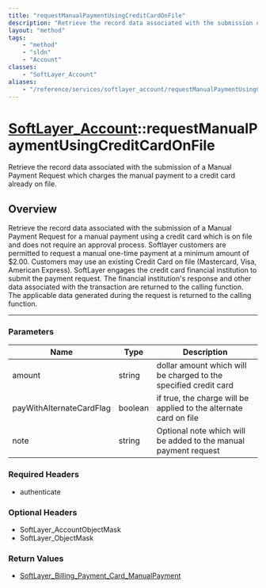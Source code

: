 ```yaml
---
title: "requestManualPaymentUsingCreditCardOnFile"
description: "Retrieve the record data associated with the submission of a Manual Payment Request for a manual payment using a credit... "
layout: "method"
tags:
    - "method"
    - "sldn"
    - "Account"
classes:
    - "SoftLayer_Account"
aliases:
    - "/reference/services/softlayer_account/requestManualPaymentUsingCreditCardOnFile"
---
```

# [SoftLayer_Account](/reference/services/SoftLayer_Account)::requestManualPaymentUsingCreditCardOnFile


Retrieve the record data associated with the submission of a Manual Payment Request which charges the manual payment to a credit card already on file. 


## Overview 
Retrieve the record data associated with the submission of a Manual Payment Request for a manual payment using a credit card which is on file and does not require an approval process.  Softlayer customers are permitted to request a manual one-time payment at a minimum amount of $2.00.  Customers may use an existing Credit Card on file (Mastercard, Visa, American Express).  SoftLayer engages the credit card financial institution to submit the payment request.  The financial institution's response and other data associated with the transaction are returned to the calling function.  The applicable data generated during the request is returned to the calling function. 

-----

### Parameters 
|Name | Type | Description |
| --- | --- | --- |
|amount| string| dollar amount which will be charged to the specified credit card|
|payWithAlternateCardFlag| boolean| if true, the charge will be applied to the alternate card on file|
|note| string| Optional note which will be added to the manual payment request|


### Required Headers
* authenticate


### Optional Headers
* SoftLayer_AccountObjectMask
* SoftLayer_ObjectMask

### Return Values
* <a href='/reference/datatypes/SoftLayer_Billing_Payment_Card_ManualPayment'>SoftLayer_Billing_Payment_Card_ManualPayment </a>




